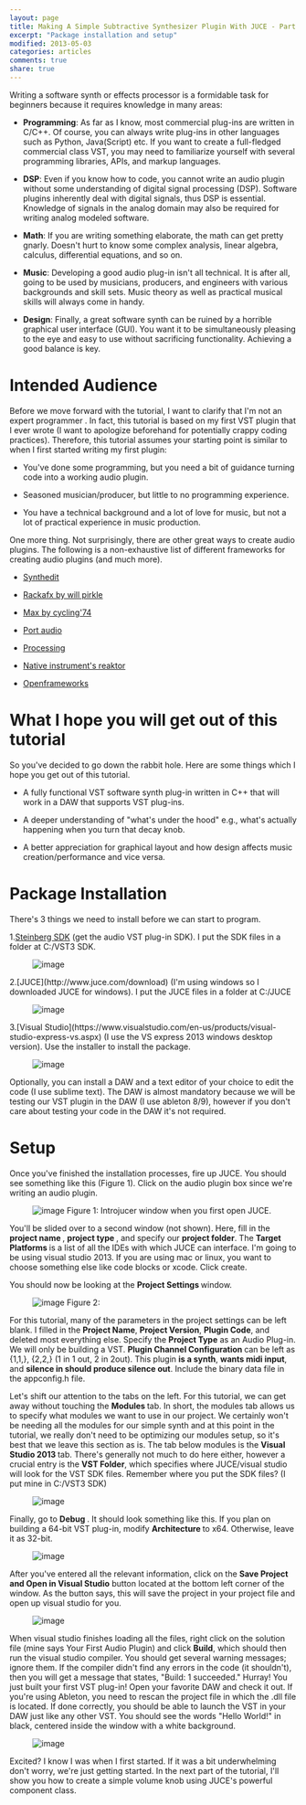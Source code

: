 ```yaml
---
layout: page
title: Making A Simple Subtractive Synthesizer Plugin With JUCE - Part 1
excerpt: "Package installation and setup"
modified: 2013-05-03
categories: articles
comments: true
share: true
---
```


Writing a software synth or effects processor is a formidable task for beginners because it requires knowledge in many areas:

* <strong>Programming</strong>: As far as I know, most commercial plug-ins are written in C/C++. Of course, you can always write plug-ins in other languages such as Python, Java(Script) etc. If you want to create a full-fledged commercial class VST, you may need to familiarize yourself with several programming libraries, APIs, and markup languages.

* <strong>DSP</strong>: Even if you know how to code, you cannot write an audio plugin without some understanding of digital signal processing (DSP). Software plugins inherently deal with digital signals, thus DSP is essential. Knowledge of signals in the analog domain may also be required for writing analog modeled software.

* <strong>Math</strong>: If you are writing something elaborate, the math can get pretty gnarly. Doesn't hurt to know some complex analysis, linear algebra, calculus, differential equations, and so on.

* <strong>Music</strong>: Developing a good audio plug-in isn't all technical. It is after all, going to be used by musicians, producers, and engineers with various backgrounds and skill sets. Music theory as well as practical musical skills will always come in handy.

* <strong>Design</strong>: Finally, a great software synth can be ruined by a horrible graphical user interface (GUI). You want it to be simultaneously pleasing to the eye and easy to use without sacrificing functionality. Achieving a good balance is key.

# Intended Audience

Before we move forward with the tutorial, I want to clarify that I'm not an expert programmer . In fact, this tutorial is based on my first VST plugin that I ever wrote (I want to apologize beforehand for potentially crappy coding practices). Therefore, this tutorial assumes your starting point is similar to when I first started writing my first plugin:

* You've done some programming, but you need a bit of guidance turning code into a working audio plugin.

* Seasoned musician/producer, but little to no programming experience.

* You have a technical background and a lot of love for music, but not a lot of practical experience in music production.

One more thing. Not surprisingly, there are other great ways to create audio plugins. The following is a non-exhaustive list of different frameworks for creating audio plugins (and much more). 

* [Synthedit](http://www.synthedit.com/)

* [Rackafx by will pirkle](http://www.willpirkle.com/rackafx/) 

* [Max by cycling'74](https://cycling74.com/products/max/) 

* [Port audio](http://www.portaudio.com/)

* [Processing](https://processing.org/)

* [Native instrument's reaktor](http://www.native-instruments.com/en/products/komplete/synths/reaktor-5/)

* [Openframeworks](http://openframeworks.cc/)

# What I hope you will get out of this tutorial

So you've decided to go down the rabbit hole. Here are some things which I hope you get out of this tutorial. 

* A fully functional VST software synth plug-in written in C++ that will work in a DAW that supports VST plug-ins.

* A deeper understanding of "what's under the hood" e.g., what's actually happening when you turn that decay knob.

* A better appreciation for graphical layout and how design affects music creation/performance and vice versa.

# Package Installation

There's 3 things we need to install before we can start to program.

1.[Steinberg SDK](http://www.steinberg.net/en/company/developers.html) (get the audio VST plug-in SDK). I put the SDK files in a folder at C:/VST3 SDK. 

<figure>
  <!-- <a href="/images/vstsdk.png"> -->
  <img src = "/images/vstsdk.png" alt="image">
  </a>
</figure>
2.[JUCE](http://www.juce.com/download) (I'm using windows so I downloaded JUCE for windows). I put the JUCE files in a folder at C:/JUCE

<figure>
  <!-- <a href="/images/juce.png"> -->
  <img src = "/images/juce.png" alt="image">
  </a>
</figure>
3.[Visual Studio](https://www.visualstudio.com/en-us/products/visual-studio-express-vs.aspx) (I use the VS express 2013 windows desktop version). Use the installer to install the package.

<figure>
  <!-- <a href="/images/visualstudio.png"> -->
  <img src = "/images/visualstudio.png" alt="image">
</figure>

Optionally, you can install a DAW and a text editor of your choice to edit the code (I use sublime text). The DAW is almost mandatory because we will be testing our VST plugin in the DAW (I use ableton 8/9), however if you don't care about testing your code in the DAW it's not required.

# Setup

Once you've finished the installation processes, fire up JUCE. You should see something like this (Figure 1). Click on the audio plugin box since we're writing an audio plugin.

<figure>
  <!-- <a href="/images/visualstudio.png"> -->
  <img src = "/images/introjucer.png" alt="image">
  </a>
  <caption>
  Figure 1: Introjucer window when you first open JUCE.
  </caption>
</figure>

You'll be slided over to a second window (not shown). Here, fill in the <strong> project name </strong>, <strong> project type </strong>, and specify our <strong>project folder</strong>. The <strong>Target Platforms </strong> is a list of all the IDEs with which JUCE can interface. I'm going to be using visual studio 2013. If you are using mac or linux, you want to choose something else like code blocks or xcode. Click create. 

 You should now be looking at the <strong> Project Settings </strong> window.

<figure>
  <!-- <a href="/images/visualstudio.png"> -->
  <img src = "/images/project_settings.png" alt="image">
  </a>
  <caption>
  Figure 2: 
  </caption>
</figure>

For this tutorial, many of the parameters in the project settings can be left blank. I filled in the <strong>Project Name</strong>, <strong>Project Version</strong>, <strong>Plugin Code</strong>, and deleted most everything else. Specify the <strong> Project Type</strong> as an Audio Plug-in. We will only be building a VST. <strong> Plugin Channel Configuration </strong> can be left as {1,1,}, {2,2,} (1 in 1 out, 2 in 2out). This plugin <strong>is a synth</strong>, <strong>wants midi input</strong>, and <strong>silence in should produce silence out</strong>. Include the binary data file in the appconfig.h file.

Let's shift our attention to the tabs on the left. For this tutorial, we can get away without touching the <strong> Modules </strong> tab. In short, the modules tab allows us to specify what modules we want to use in our project. We certainly won't be needing all the modules for our simple synth and at this point in the tutorial, we really don't need to be optimizing our modules setup, so it's best that we leave this section as is. The tab below modules is the <strong>  Visual Studio 2013 </strong> tab. There's generally not much to do here either, however a crucial entry is the <strong> VST Folder</strong>, which specifies where JUCE/visual studio will look for the VST SDK files. Remember where you put the SDK files? (I put mine in C:/VST3 SDK)

<figure>
  <!-- <a href="/images/visualstudio.png"> -->
  <img src = "/images/visual_studio.png" alt="image">
  </a>
</figure>

Finally, go to <strong> Debug </strong>. It should look something like this. If you plan on building a 64-bit VST plug-in, modify <strong> Architecture </strong> to x64. Otherwise, leave it as 32-bit.

<figure>
  <!-- <a href="/images/visualstudio.png"> -->
  <img src = "/images/debug.png" alt="image">
  </a>
</figure>

After you've entered all the relevant information, click on the <strong>Save Project and Open in Visual Studio</strong> button located at the bottom left corner of the window. As the button says, this will save the project in your project file and open up visual studio for you. 

<figure>
  <!-- <a href="/images/visualstudio.png"> -->
  <img src = "/images/visual_studio_JUCE.png" alt="image">
  </a>
</figure>

When visual studio finishes loading all the files, right click on the solution file (mine says Your First Audio Plugin) and click <strong>Build</strong>, which should then run the visual studio compiler. You should get several warning messages; ignore them. If the compiler didn't find any errors in the code (it shouldn't), then you will get a message that states, "Build: 1 succeeded." Hurray! You just built your first VST plug-in! Open your favorite DAW and check it out. If you're using Ableton, you need to rescan the project file in which the .dll file is located. If done correctly, you should be able to launch the VST in your DAW just like any other VST. You should see the words "Hello World!" in black, centered inside the window with a white background.

<figure>
  <!-- <a href="/images/visualstudio.png"> -->
  <img src = "/images/first_plugin.png" alt="image">
  </a>
</figure>

Excited? I know I was when I first started. If it was a bit underwhelming don't worry, we're just getting started. In the next part of the tutorial, I'll show you how to create a simple volume knob using JUCE's powerful component class.  